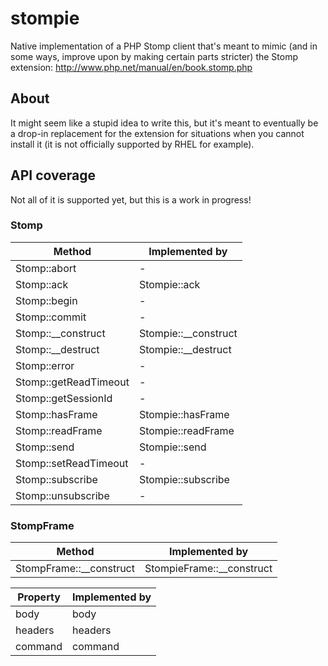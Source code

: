 stompie
=============

Native implementation of a PHP Stomp client that's meant to mimic (and in some ways, improve upon by making certain parts stricter) the Stomp extension: http://www.php.net/manual/en/book.stomp.php

## About
It might seem like a stupid idea to write this, but it's meant to eventually be a drop-in replacement for the extension for situations when you cannot install it (it is not officially supported by RHEL for example).

## API coverage
Not all of it is supported yet, but this is a work in progress!

### Stomp
Method                | Implemented by
----------------------|----------------
Stomp::abort          | -
Stomp::ack            | Stompie::ack
Stomp::begin          | -
Stomp::commit         | -
Stomp::__construct    | Stompie::__construct
Stomp::__destruct     | Stompie::__destruct
Stomp::error          | -
Stomp::getReadTimeout | -
Stomp::getSessionId   | -
Stomp::hasFrame       | Stompie::hasFrame
Stomp::readFrame      | Stompie::readFrame
Stomp::send           | Stompie::send
Stomp::setReadTimeout | - 
Stomp::subscribe      | Stompie::subscribe 
Stomp::unsubscribe    | -

### StompFrame
Method                  | Implemented by
------------------------|----------------
StompFrame::__construct | StompieFrame::__construct

Property | Implemented by
---------|----------------
body     | body
headers  | headers
command  | command
